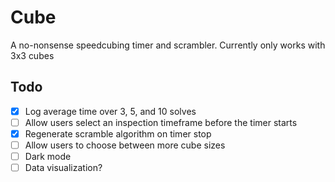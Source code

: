 # Cube
A no-nonsense speedcubing timer and scrambler. Currently only works with 3x3 cubes

## Todo  
- [x] Log average time over 3, 5, and 10 solves
- [ ] Allow users select an inspection timeframe before the timer starts
- [x] Regenerate scramble algorithm on timer stop
- [ ] Allow users to choose between more cube sizes
- [ ] Dark mode
- [ ] Data visualization?

